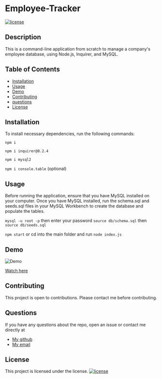 
# Employee-Tracker

[![license](https://img.shields.io/badge/License--brightgreen.svg)](https://opensource.org/licenses/)

## Description

This is a command-line application from scratch to manage a company's employee database, using Node.js, Inquirer, and MySQL.

## Table of Contents

- [Installation](#installation)
- [Usage](#usage)
- [Demo](#demo)
- [Contributing](#contributing)
- [questions](#questions)
- [License](#license)

## Installation

To install necessary dependencies, run the following commands:

``` npm i ```

``` npm i inquirer@8.2.4 ```

``` npm i mysql2 ```

``` npm i console.table ``` (optional)

## Usage

Before running the application, ensure that you have MySQL installed on your computer. Once you have MySQL installed, run the schema.sql and seeds.sql files in your MySQL Workbench to create the database and populate the tables.

```mysql -u root -p``` then enter your password
```source db/schema.sql``` then ```source db/seeds.sql```

```npm start``` or cd into the main folder and run ```node index.js```

## Demo

![Demo](./assets/employee1.png)

[Watch here](https://youtu.be/EUYSHcOiwqQ)

## Contributing

This project is open to contributions. Please contact me before contributing.

## Questions

If you have any questions about the repo, open an issue or contact me directly at

- [My github](https://github.com/mynamebrogrammer)
- [My email](habibmaksoud@gmail.com)

## License

This project is licensed under the  license. [![license](https://img.shields.io/badge/License--brightgreen.svg)](https://opensource.org/licenses/)
